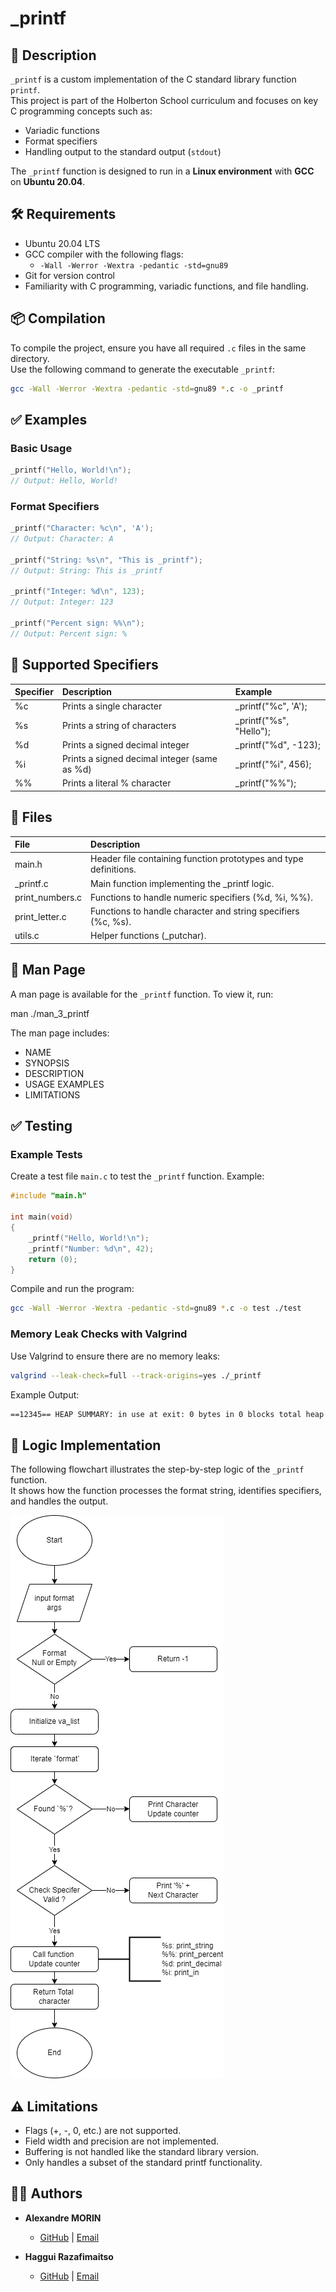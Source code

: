 # _printf

## 🚀 Description

`_printf` is a custom implementation of the C standard library function `printf`.  
This project is part of the Holberton School curriculum and focuses on key C programming concepts such as:

- Variadic functions
- Format specifiers
- Handling output to the standard output (`stdout`)

The `_printf` function is designed to run in a **Linux environment** with **GCC** on **Ubuntu 20.04**.

## 🛠️ Requirements

- Ubuntu 20.04 LTS
- GCC compiler with the following flags:
  - `-Wall -Werror -Wextra -pedantic -std=gnu89`
- Git for version control
- Familiarity with C programming, variadic functions, and file handling.

## 📦 Compilation

To compile the project, ensure you have all required `.c` files in the same directory.  
Use the following command to generate the executable `_printf`:

```bash
gcc -Wall -Werror -Wextra -pedantic -std=gnu89 *.c -o _printf
```

## ✅ Examples

### Basic Usage

```c
_printf("Hello, World!\n");
// Output: Hello, World!
```

### Format Specifiers

```c
_printf("Character: %c\n", 'A');
// Output: Character: A

_printf("String: %s\n", "This is _printf");
// Output: String: This is _printf

_printf("Integer: %d\n", 123);
// Output: Integer: 123

_printf("Percent sign: %%\n");
// Output: Percent sign: %
```

## 🔧 Supported Specifiers

| Specifier | Description                                   | Example                 |
|:----------|:----------------------------------------------|:------------------------|
| %c        | Prints a single character                     | _printf("%c", 'A');     |
| %s        | Prints a string of characters                 | _printf("%s", "Hello"); |
| %d        | Prints a signed decimal integer               | _printf("%d", -123);    |
| %i        | Prints a signed decimal integer (same as %d)  | _printf("%i", 456);     |
| %%        | Prints a literal % character                  | _printf("%%");          |

## 📂 Files

|  File                    |  Description                                                     |
|:-------------------------|:-----------------------------------------------------------------|
| main.h                   | Header file containing function prototypes and type definitions. |
| _printf.c                | Main function implementing the _printf logic.                    |
| print_numbers.c	         | Functions to handle numeric specifiers (%d, %i, %%).             |
| print_letter.c           | Functions to handle character and string specifiers (%c, %s).    |
| utils.c                  | Helper functions (_putchar).                            |

## 📖 Man Page

A man page is available for the `_printf` function. To view it, run:

man ./man_3_printf


The man page includes:
- NAME
- SYNOPSIS
- DESCRIPTION
- USAGE EXAMPLES
- LIMITATIONS

## ✅ Testing

### Example Tests

Create a test file `main.c` to test the `_printf` function. Example:

```c
#include "main.h"

int main(void)
{
    _printf("Hello, World!\n");
    _printf("Number: %d\n", 42);
    return (0);
}
```

Compile and run the program:

```bash
gcc -Wall -Werror -Wextra -pedantic -std=gnu89 *.c -o test ./test
```

### Memory Leak Checks with Valgrind

Use Valgrind to ensure there are no memory leaks:

```bash
valgrind --leak-check=full --track-origins=yes ./_printf
```

Example Output:

```bash
==12345== HEAP SUMMARY: in use at exit: 0 bytes in 0 blocks total heap usage: 10 allocs, 10 frees ==12345== All heap blocks were freed -- no leaks are possible
```

## 🧩 Logic Implementation

The following flowchart illustrates the step-by-step logic of the `_printf` function.  
It shows how the function processes the format string, identifies specifiers, and handles the output.


![Flowchart of _printf](./diagram.png)


## ⚠️ Limitations

- Flags (+, -, 0, etc.) are not supported.
- Field width and precision are not implemented.
- Buffering is not handled like the standard library version.
- Only handles a subset of the standard printf functionality.

## 👨‍💻 Authors

- **Alexandre MORIN**  
  - [GitHub](https://github.com/alexandremorin24) | [Email](mailto:alexandre.morin24@gmail.com)

- **Haggui Razafimaitso**  
  - [GitHub](https://github.com/hagguishel) | [Email](mailto:hagguirzt@gmail.com)
